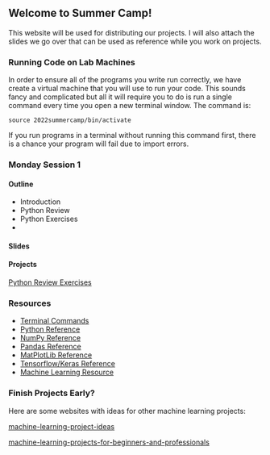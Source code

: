 ## Welcome to Summer Camp!

This website will be used for distributing our projects. I will also attach the slides we go over that can be used as reference while you work on projects.

### Running Code on Lab Machines
In order to ensure all of the programs you write run correctly, we have create a virtual machine that you will use to run your code. This sounds fancy and complicated but all it will require you to do is run a single command every time you open a new terminal window. The command is:

```
source 2022summercamp/bin/activate
```

If you run programs in a terminal without running this command first, there is a chance your program will fail due to import errors.


<!-- ### Friday Session

#### Outline
- Create Presentation
- Presentation Runthrough

What to include in your presentation slide(s):
- Describe the task
    - What was in the dataset?
    - What was the goal?
- What machine learning concepts/tools did you use to complete the process?
- What were the results?
    - Include pictures of graphs and/or terminal output
    - Metrics calculated


Each table will present as a group.
Here are the group numbers:

```
|--------------------------------|
|             Front              |
|                                |
|    (2)            (1)          |
|                            (8) |
|    (3)            (4)          |
|                            (7) |
|    (5)            (6)          |
|                                |
|--door--------------------------|
```

Group 1: [Customer Analysis](https://kansas-my.sharepoint.com/:p:/g/personal/a035d579_home_ku_edu/EdIEtR3Nr6tOr487x-cQYykBj-9Ij7SVSTfOtToXFQ9kng?e=qHY2MK)

Group 2: [Iris Model Comparison](https://kansas-my.sharepoint.com/:p:/g/personal/a035d579_home_ku_edu/EaGKlAv16QtJhbKaC_6n52gBBYth5NQk3EwwdXDtwQT5zQ?e=alrvF1)

Group 3: [Stock Predictor](https://kansas-my.sharepoint.com/:p:/g/personal/a035d579_home_ku_edu/Ecl4KiK-QT1GvwHgmNZB0sABB4AP6ZfJdxQIirc-QHh1aw?e=IqzFCM)

Group 4: [Digit Identifier](https://kansas-my.sharepoint.com/:p:/g/personal/a035d579_home_ku_edu/EZZYtaIRSWFLtrupOHlgUygBJQZ-pGpXxzKcagRThOd22Q?e=bZ29UG)

Group 5: [Old Faithful](https://kansas-my.sharepoint.com/:p:/g/personal/a035d579_home_ku_edu/EZZ_pefRu9ZGjetEpELBVHoBbwILvt198kThsU_Cqo2GMQ?e=1dkLL5)

Group 6: [Car Sales Predictor](https://kansas-my.sharepoint.com/:p:/g/personal/a035d579_home_ku_edu/EVEvM7ptvYZKr0N8gCPesqYB_-qvbm_1v1SCOwCRdiYczQ?e=NQ3Vom)

Group 7: [Tic Tac Toe](https://kansas-my.sharepoint.com/:p:/g/personal/a035d579_home_ku_edu/ER_EJcpsEEpPrKyHjLeW0OIBB1GDF104U8Si4MrlBZiQWA?e=ykr2FX)

Group 8: [Box Office Predictor](https://kansas-my.sharepoint.com/:p:/g/personal/a035d579_home_ku_edu/Ef-XugFzUr1PkXh9t-r_nBsBWk5VIBinfhE9rG0IfOEcAg?e=nFJzEF)

Cooper: [Gridworld](https://kansas-my.sharepoint.com/:p:/g/personal/a035d579_home_ku_edu/EXdVGJr4UdFIoSlIB1yPazkB9V2yMN-QfdARCqC6Bdq6ew?e=Z00aMt)

Mad Libs, Wordle, Pong, Number Guessing: [Python Side Projects](https://kansas-my.sharepoint.com/:f:/g/personal/a035d579_home_ku_edu/EjOPUJYbBkpJlGeRpk2UJToBEe8UAdzA-PrfjH6Zg2vrhg?e=Nqi8tS)



### Thursday Session 2

#### Outline
- Reinforcement Learning
- Q-Learning

#### Slides

[Thursday Session 2](/slides/CampTh2.pptx)

#### Projects

[Tic Tac Toe](/tic-tac-toe.md)

[Gridworld](/gridworld.md)

[Word Game](/wordgame.md)

Once done, work on project from yesterday if you were making tic tac toe, pong, battleship, etc.

### Thursday Session 1

#### Outline
- Unsupervised Machine Learning
- k-Means Clustering

#### Slides

[Thursday Session 1](/slides/CampTh1.pptx)

#### Projects

[Old Faithful Clustering](/oldfaithful.md)

[Customer Analysis](/customer-analysis.md)

[Word Game](/wordgame.md)

Once done, work on project from yesterday if you were making tic tac toe, pong, battleship, etc.


### Tuesday Session 2

#### Outline
- Reoccurent Neural Networks

#### Slides
[Tuesday Session 2](/slides/CampTu2.pptx)

#### Projects

[Stock Predictor](/stock-predictor.md)

Try to Create these Games:
- Guess the number game (generate a random integer from a range of 1-100, ask players to guess a number, have them keep guessing until they are correct)
- Mad Libs (Think of sentences like 'I can't start my day without my blank!' and ask the user for a noun/adjective/etc to fill in the blank, then display the completed sentence or story)
- Rock, Paper, Scissors (get terminal input and play against AI choosing a random action)
- Hangman

More Difficult Games:
- Tic Tac Toe
- Battleship
- Snake
- Pong

### Tuesday Session 1

#### Outline
- Decision Tree Classifier
- Neural Networks
- Deep Learning

#### Slides
[Tuesday Session 1](/slides/CampTu1.pptx)

#### Projects

[Car Sales Predictor](/dt.md)

[Digit Identifier](/digit-identifier.md)

#### Python Challenges

- Guess the number game: generate a random integer from a range of 1-100, ask players to guess a number, have them keep guessing until they are correct
- Emulate Dice Role: follow [this tutorial](https://realpython.com/python-dice-roll/)
- Battleship game (you will need to look into 2D arrays): create a battleship game against a simple AI, a player will enter a turn through the terminal, the AI will take its turn by randomly selecting a spot, base your implementation on the [actual rules](https://www.hasbro.com/common/instruct/battleship.pdf) of battleship


### Monday Session 2

#### Outline

- Machine Learning Overview
- Supervised Machine Learning
- Evaluation and Metrics
- Classifiers
    - Naïve Bayesian
    - Regression
    - LDA and QDA
    - kNN
    - SVM

#### Slides
[Monday Session 2](/slides/CampM2.pptx)

#### Projects
[Iris Model Comparison](/iris.md)

[Movie Box Office Predictor](/box-office.md)

[Text Sentiment Identifier](/text-sentiment.md)
 -->

### Monday Session 1

#### Outline
- Introduction
- Python Review
- Python Exercises
- 
#### Slides

<!-- [Monday Session 1](/slides/CampM1.pptx) -->

#### Projects

[Python Review Exercises](/python-review-exercises.md)



### Resources
- [Terminal Commands](https://www.guru99.com/linux-commands-cheat-sheet.html)
- [Python Reference](https://www.w3schools.com/python/)
- [NumPy Reference](https://www.w3schools.com/python/numpy/numpy_intro.asp)
- [Pandas Reference](https://www.w3schools.com/python/pandas/default.asp)
- [MatPlotLib Reference](https://www.w3schools.com/python/matplotlib_pyplot.asp)
- [Tensorflow/Keras Reference](https://www.tutorialspoint.com/tensorflow/tensorflow_keras.htm)
- [Machine Learning Resource](https://machinelearningmastery.com)

### Finish Projects Early?

Here are some websites with ideas for other machine learning projects:

[machine-learning-project-ideas](https://data-flair.training/blogs/machine-learning-project-ideas/)

[machine-learning-projects-for-beginners-and-professionals](https://www.dunebook.com/machine-learning-projects-for-beginners-and-professionals/)
